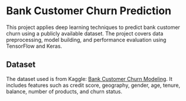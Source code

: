 # Bank Customer Churn Prediction

This project applies deep learning techniques to predict bank customer churn using a publicly available dataset. The project covers data preprocessing, model building, and performance evaluation using TensorFlow and Keras.

## Dataset

The dataset used is from Kaggle: [Bank Customer Churn Modeling](https://www.kaggle.com/barelydedicated/bank-customer-churn-modeling). It includes features such as credit score, geography, gender, age, tenure, balance, number of products, and churn status.
